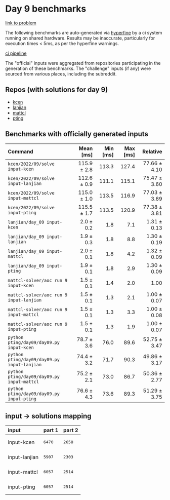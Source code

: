 # Day 9 benchmarks

[link to problem](http://adventofcode.com/2022/day/9)

The following benchmarks are auto-generated via [hyperfine](https://github.com/sharkdp/hyperfine) by a ci system running on shared hardware. Results may be inaccurate, particularly for execution times < 5ms, as per the hyperfine warnings.

[ci pipeline](http://ci.papercode.net:8080/teams/aoc2022/pipelines/aoc-compare-2022)

The "official" inputs were aggregated from repositories participating in the generation of these benchmarks. The "challenge" inputs (if any) were sourced from various places, including the subreddit.

## Repos (with solutions for day 9)


- [kcen](https://github.com/kcen/AdventOfCode)
- [lanjian](https://github.com/LanJian/aoc-2022)
- [mattcl](https://github.com/mattcl/aoc2022)
- [pting](https://github.com/pting/aoc2022)

## Benchmarks with officially generated inputs
| Command | Mean [ms] | Min [ms] | Max [ms] | Relative |
|:---|---:|---:|---:|---:|
| `kcen/2022/09/solve input-kcen` | 115.9 ± 2.8 | 113.3 | 127.4 | 77.66 ± 4.10 |
| `kcen/2022/09/solve input-lanjian` | 112.6 ± 0.9 | 111.1 | 115.1 | 75.47 ± 3.60 |
| `kcen/2022/09/solve input-mattcl` | 115.0 ± 1.0 | 113.5 | 116.9 | 77.03 ± 3.69 |
| `kcen/2022/09/solve input-pting` | 115.5 ± 1.7 | 113.5 | 120.9 | 77.38 ± 3.81 |
| `lanjian/day_09 input-kcen` | 2.0 ± 0.2 | 1.8 | 7.1 | 1.31 ± 0.13 |
| `lanjian/day_09 input-lanjian` | 1.9 ± 0.3 | 1.8 | 8.8 | 1.30 ± 0.19 |
| `lanjian/day_09 input-mattcl` | 2.0 ± 0.1 | 1.8 | 4.2 | 1.32 ± 0.09 |
| `lanjian/day_09 input-pting` | 1.9 ± 0.1 | 1.8 | 2.9 | 1.30 ± 0.09 |
| `mattcl-solver/aoc run 9 input-kcen` | 1.5 ± 0.1 | 1.4 | 2.0 | 1.00 |
| `mattcl-solver/aoc run 9 input-lanjian` | 1.5 ± 0.1 | 1.3 | 2.1 | 1.00 ± 0.07 |
| `mattcl-solver/aoc run 9 input-mattcl` | 1.5 ± 0.1 | 1.3 | 3.3 | 1.00 ± 0.08 |
| `mattcl-solver/aoc run 9 input-pting` | 1.5 ± 0.1 | 1.3 | 1.9 | 1.00 ± 0.07 |
| `python pting/day09/day09.py input-kcen` | 78.7 ± 3.6 | 76.0 | 89.6 | 52.75 ± 3.47 |
| `python pting/day09/day09.py input-lanjian` | 74.4 ± 3.2 | 71.7 | 90.3 | 49.86 ± 3.17 |
| `python pting/day09/day09.py input-mattcl` | 75.2 ± 2.1 | 73.0 | 86.7 | 50.36 ± 2.77 |
| `python pting/day09/day09.py input-pting` | 76.6 ± 4.3 | 73.6 | 89.3 | 51.29 ± 3.75 |

## input -> solutions mapping
|input|part 1|part 2|
|:---|:---|:---|
|input-kcen|<pre>6470</pre>|<pre>2658</pre>|
|input-lanjian|<pre>5907</pre>|<pre>2303</pre>|
|input-mattcl|<pre>6057</pre>|<pre>2514</pre>|
|input-pting|<pre>6057</pre>|<pre>2514</pre>|

